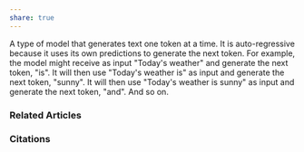 ```yaml
---
share: true
---
```


A type of model that generates text one token at a time. It is auto-regressive because it uses its own predictions to generate the next token. For example, the model might receive as input "Today's weather" and generate the next token, "is". It will then use "Today's weather is" as input and generate the next token, "sunny". It will then use "Today's weather is sunny" as input and generate the next token, "and". And so on.

### Related Articles

### Citations
